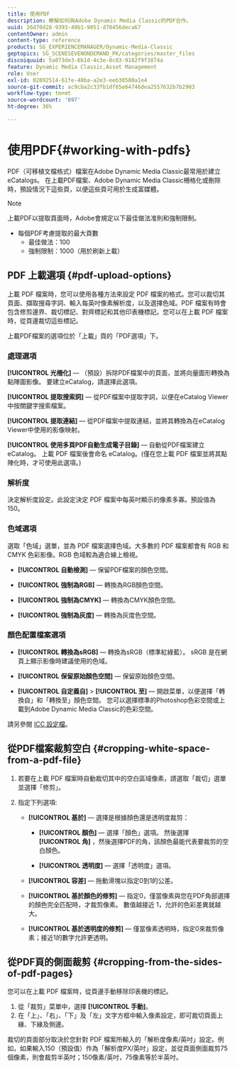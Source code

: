 ```yaml
---
title: 使用PDF
description: 瞭解如何與Adobe Dynamic Media Classic的PDF合作。
uuid: 26d70d28-9393-49b1-9051-d70456deca67
contentOwner: admin
content-type: reference
products: SG_EXPERIENCEMANAGER/Dynamic-Media-Classic
geptopics: SG_SCENESEVENONDEMAND_PK/categories/master_files
discoiquuid: 5a073de3-6b1d-4c3e-8c03-9182f9f3874a
feature: Dynamic Media Classic,Asset Management
role: User
exl-id: 02892514-61fe-48ba-a2e3-eeb30580a1e4
source-git-commit: ac9cba2c33fb1df65e64746dea2557632b7b2903
workflow-type: tm+mt
source-wordcount: '697'
ht-degree: 36%

---
```


# 使用PDF{#working-with-pdfs}

PDF（可移植文檔格式）檔案在Adobe Dynamic Media Classic最常用於建立eCatalogs。 在上載PDF檔案、Adobe Dynamic Media Classic柵格化或刪除時，預設情況下這些頁，以便這些頁可用於生成富媒體。

>[!NOTE]
>
>上載PDF以提取頁面時，Adobe會規定以下最佳做法准則和強制限制。
>
>* 每個PDF考慮提取的最大頁數
   >   * 最佳做法：100
   >   * 強制限制：1000（用於刷新上載）


## PDF 上載選項 {#pdf-upload-options}

上載 PDF 檔案時，您可以使用各種方法來設定 PDF 檔案的格式。您可以裁切其頁面、擷取搜尋字詞、輸入每英吋像素解析度，以及選擇色域。PDF 檔案有時會包含修剪邊界、裁切標記、對齊標記和其他印表機標記。您可以在上載 PDF 檔案時，從頁邊裁切這些標記。

上載PDF檔案的選項位於「上載」頁的「PDF選項」下。

### 處理選項

**[!UICONTROL 光柵化]**  — （預設）拆除PDF檔案中的頁面，並將向量圖形轉換為點陣圖影像。 要建立eCatalog，請選擇此選項。

**[!UICONTROL 提取搜索詞]**  — 從PDF檔案中提取字詞，以便在eCatalog Viewer中按關鍵字搜索檔案。

**[!UICONTROL 提取連結]**  — 從PDF檔案中提取連結，並將其轉換為在eCatalog Viewer中使用的影像映射。

**[!UICONTROL 使用多頁PDF自動生成電子目錄]**  — 自動從PDF檔案建立eCatalog。 上載 PDF 檔案後會命名 eCatalog。(僅在您上載 PDF 檔案並將其點陣化時，才可使用此選項。)

### 解析度

決定解析度設定。此設定決定 PDF 檔案中每英吋顯示的像素多寡。預設值為 150。

### 色域選項

選取「色域」選單，並為 PDF 檔案選擇色域。大多數的 PDF 檔案都會有 RGB 和 CMYK 色彩影像。RGB 色域較為適合線上檢視。

* **[!UICONTROL 自動檢測]**  — 保留PDF檔案的顏色空間。

* **[!UICONTROL 強制為RGB]**  — 轉換為RGB顏色空間。

* **[!UICONTROL 強制為CMYK]**  — 轉換為CMYK顏色空間。

* **[!UICONTROL 強制為灰度]**  — 轉換為灰度色空間。

### 顏色配置檔案選項

* **[!UICONTROL 轉換為sRGB]**  — 轉換為sRGB（標準紅綠藍）。 sRGB 是在網頁上顯示影像時建議使用的色域。

* **[!UICONTROL 保留原始顏色空間]**  — 保留原始顏色空間。

* **[!UICONTROL 自定義自]** > **[!UICONTROL 至]**  — 開啟菜單，以便選擇「轉換自」和「轉換至」顏色空間。 您可以選擇標準的Photoshop色彩空間或上載到Adobe Dynamic Media Classic的色彩空間。

請另參閱 [ICC 設定檔](/help/icc-profiles.md#icc_profiles)。

## 從PDF檔案裁剪空白 {#cropping-white-space-from-a-pdf-file}

1. 若要在上載 PDF 檔案時自動裁切其中的空白區域像素，請選取「裁切」選單並選擇「修剪」。
1. 指定下列選項:

   * **[!UICONTROL 基於]**  — 選擇是根據顏色還是透明度裁剪：

      * **[!UICONTROL 顏色]**  — 選擇「顏色」選項。 然後選擇 **[!UICONTROL 角]** ，然後選擇PDF的角，該顏色最能代表要裁剪的空白顏色。

      * **[!UICONTROL 透明度]**  — 選擇「透明度」選項。
   * **[!UICONTROL 容差]**  — 拖動滑塊以指定0到1的公差。

   * **[!UICONTROL 基於顏色的修剪]**  — 指定0，僅當像素與您在PDF角部選擇的顏色完全匹配時，才裁剪像素。 數值越接近 1，允許的色彩差異就越大。

   * **[!UICONTROL 基於透明度的修剪]**  — 僅當像素透明時，指定0來裁剪像素；接近1的數字允許更透明。


## 從PDF頁的側面裁剪 {#cropping-from-the-sides-of-pdf-pages}

您可以在上載 PDF 檔案時，從頁邊手動移除印表機的標記。

1. 從「裁剪」菜單中，選擇 **[!UICONTROL 手動]**。
1. 在「上」、「右」、「下」及「左」文字方框中輸入像素設定，即可裁切頁面上緣、下緣及側邊。

裁切的頁面部分取決於您針對 PDF 檔案所輸入的「解析度像素/英吋」設定。例如，如果輸入150（預設值）作為「解析度PX/英吋」設定，並從頁面側面裁剪75個像素，則會裁剪半英吋；150像素/英吋，75像素等於半英吋。
